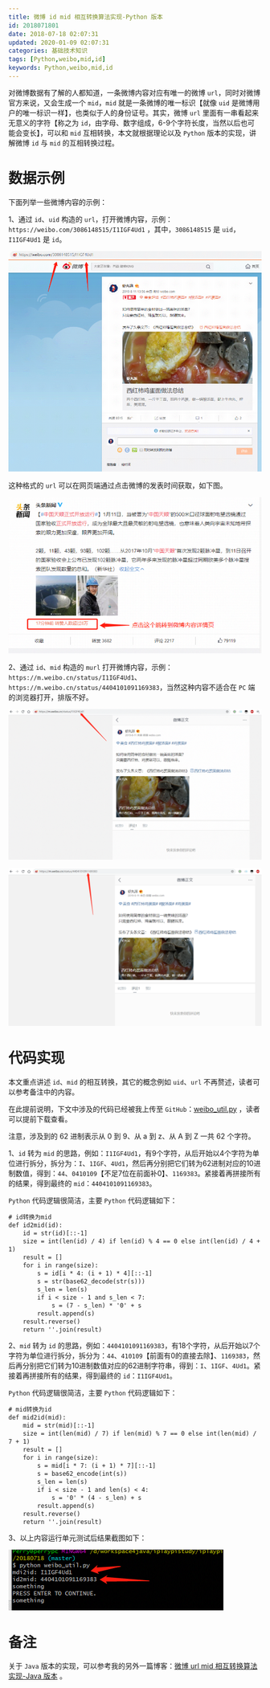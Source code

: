 ```yaml
---
title: 微博 id mid 相互转换算法实现-Python 版本
id: 2018071801
date: 2018-07-18 02:07:31
updated: 2020-01-09 02:07:31
categories: 基础技术知识
tags: [Python,weibo,mid,id]
keywords: Python,weibo,mid,id
---
```



对微博数据有了解的人都知道，一条微博内容对应有唯一的微博 `url`，同时对微博官方来说，又会生成一个 `mid`，`mid` 就是一条微博的唯一标识【就像 `uid` 是微博用户的唯一标识一样】，也类似于人的身份证号。其实，微博 `url` 里面有一串看起来无意义的字符【称之为 `id`，由字母、数字组成，6-9个字符长度，当然以后也可能会变长】，可以和 `mid` 互相转换，本文就根据理论以及 `Python` 版本的实现，讲解微博 `id` 与 `mid` 的互相转换过程。


<!-- more -->


# 数据示例


下面列举一些微博内容的示例：

1、通过 `id`、`uid` 构造的 `url`，打开微博内容，示例：`https://weibo.com/3086148515/I1IGF4Ud1` ，其中，`3086148515` 是 `uid`，`I1IGF4Ud1` 是 `id`。

![通过微博 url 打开](https://raw.githubusercontent.com/iplaypi/img-playpi/master/img/2018/20200113234603.png "通过微博 url 打开")

这种格式的 `url` 可以在网页端通过点击微博的发表时间获取，如下图。

![点击发表时间获取 url](https://raw.githubusercontent.com/iplaypi/img-playpi/master/img/2018/20200113234623.png "点击发表时间获取 url")

2、通过 `id`、`mid` 构造的 `murl` 打开微博内容，示例：`https://m.weibo.cn/status/I1IGF4Ud1`、`https://m.weibo.cn/status/4404101091169383`，当然这种内容不适合在 `PC` 端的浏览器打开，排版不好。

![通过 id 构造 murl](https://raw.githubusercontent.com/iplaypi/img-playpi/master/img/2018/20200113235344.png "通过 id 构造 murl")

![通过 mid 构造 murl](https://raw.githubusercontent.com/iplaypi/img-playpi/master/img/2018/20200113235336.png "通过 mid 构造 murl")


# 代码实现

本文重点讲述 `id`、`mid` 的相互转换，其它的概念例如 `uid`、`url` 不再赘述，读者可以参考备注中的内容。

在此提前说明，下文中涉及的代码已经被我上传至 `GitHub`：[weibo_util.py](https://github.com/iplaypi/iplaypistudy/tree/master/iplaypistudy-normal/src/bin/20180718) ，读者可以提前下载查看。

注意，涉及到的 62 进制表示从 0 到 9、从 a 到 z、从 A 到 Z 一共 62 个字符。

1、`id` 转为 `mid` 的思路，例如：`I1IGF4Ud1`，有9个字符，从后开始以4个字符为单位进行拆分，拆分为：`I`、`1IGF`、`4Ud1`，然后再分别把它们转为62进制对应的10进制数值，得到：`44`、`0410109`【不足7位在前面补0】、`1169383`。紧接着再拼接所有的结果，得到最终的 `mid`：`4404101091169383`。

`Python` 代码逻辑很简洁，主要 `Python` 代码逻辑如下：

```
# id转换为mid
def id2mid(id):
    id = str(id)[::-1]
    size = int(len(id) / 4) if len(id) % 4 == 0 else int(len(id) / 4 + 1)
    result = []
    for i in range(size):
        s = id[i * 4: (i + 1) * 4][::-1]
        s = str(base62_decode(str(s)))
        s_len = len(s)
        if i < size - 1 and s_len < 7:
            s = (7 - s_len) * '0' + s
        result.append(s)
    result.reverse()
    return ''.join(result)
```

2、`mid` 转为 `id` 的思路，例如：`4404101091169383`，有18个字符，从后开始以7个字符为单位进行拆分，拆分为：`44`、`410109`【前面有0的直接去除】、`1169383`，然后再分别把它们转为10进制数值对应的62进制字符串，得到：`I`、`1IGF`、`4Ud1`。紧接着再拼接所有的结果，得到最终的 `id`：`I1IGF4Ud1`。

`Python` 代码逻辑很简洁，主要 `Python` 代码逻辑如下：

```
# mid转换为id
def mid2id(mid):
    mid = str(mid)[::-1]
    size = int(len(mid) / 7) if len(mid) % 7 == 0 else int(len(mid) / 7 + 1)
    result = []
    for i in range(size):
        s = mid[i * 7: (i + 1) * 7][::-1]
        s = base62_encode(int(s))
        s_len = len(s)
        if i < size - 1 and len(s) < 4:
            s = '0' * (4 - s_len) + s
        result.append(s)
    result.reverse()
    return ''.join(result)
```

3、以上内容运行单元测试后结果截图如下：

![运行单元测试](https://raw.githubusercontent.com/iplaypi/img-playpi/master/img/2018/20200114000012.png "运行单元测试")


# 备注


关于 `Java` 版本的实现，可以参考我的另外一篇博客：[微博 url mid 相互转换算法实现-Java 版本](https://www.playpi.org/2018122001.html) 。

